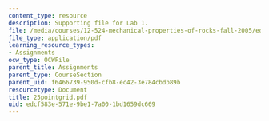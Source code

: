 ```yaml
---
content_type: resource
description: Supporting file for Lab 1.
file: /media/courses/12-524-mechanical-properties-of-rocks-fall-2005/edcf583e571e9be17a001bd1659dc669_25pointgrid.pdf
file_type: application/pdf
learning_resource_types:
- Assignments
ocw_type: OCWFile
parent_title: Assignments
parent_type: CourseSection
parent_uid: f6466739-950d-cfb8-ec42-3e784cbdb89b
resourcetype: Document
title: 25pointgrid.pdf
uid: edcf583e-571e-9be1-7a00-1bd1659dc669
---
```

